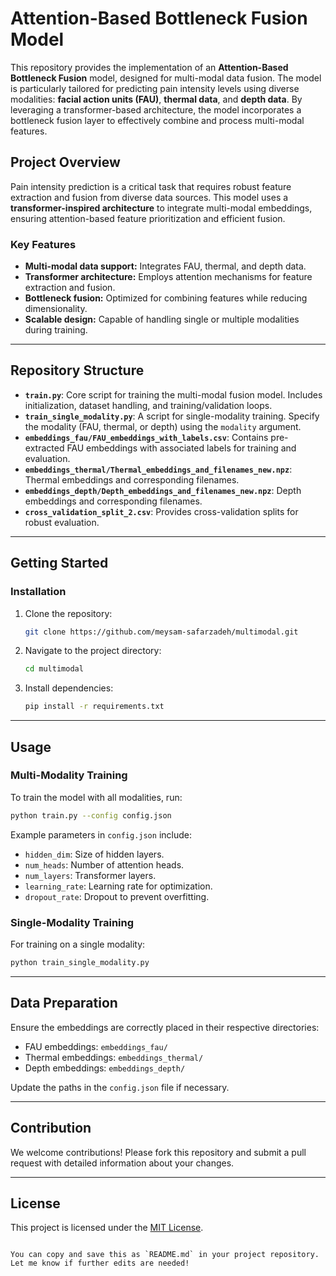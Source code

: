 # Attention-Based Bottleneck Fusion Model

This repository provides the implementation of an **Attention-Based Bottleneck Fusion** model, designed for multi-modal data fusion. The model is particularly tailored for predicting pain intensity levels using diverse modalities: **facial action units (FAU)**, **thermal data**, and **depth data**. By leveraging a transformer-based architecture, the model incorporates a bottleneck fusion layer to effectively combine and process multi-modal features.

## Project Overview

Pain intensity prediction is a critical task that requires robust feature extraction and fusion from diverse data sources. This model uses a **transformer-inspired architecture** to integrate multi-modal embeddings, ensuring attention-based feature prioritization and efficient fusion.

### Key Features
- **Multi-modal data support:** Integrates FAU, thermal, and depth data.
- **Transformer architecture:** Employs attention mechanisms for feature extraction and fusion.
- **Bottleneck fusion:** Optimized for combining features while reducing dimensionality.
- **Scalable design:** Capable of handling single or multiple modalities during training.

---

## Repository Structure

- **`train.py`**: Core script for training the multi-modal fusion model. Includes initialization, dataset handling, and training/validation loops.
- **`train_single_modality.py`**: A script for single-modality training. Specify the modality (FAU, thermal, or depth) using the `modality` argument.
- **`embeddings_fau/FAU_embeddings_with_labels.csv`**: Contains pre-extracted FAU embeddings with associated labels for training and evaluation.
- **`embeddings_thermal/Thermal_embeddings_and_filenames_new.npz`**: Thermal embeddings and corresponding filenames.
- **`embeddings_depth/Depth_embeddings_and_filenames_new.npz`**: Depth embeddings and corresponding filenames.
- **`cross_validation_split_2.csv`**: Provides cross-validation splits for robust evaluation.

---

## Getting Started

### Installation
1. Clone the repository:
   ```bash
   git clone https://github.com/meysam-safarzadeh/multimodal.git
   ```
2. Navigate to the project directory:
   ```bash
   cd multimodal
   ```
3. Install dependencies:
   ```bash
   pip install -r requirements.txt
   ```

---

## Usage

### Multi-Modality Training
To train the model with all modalities, run:
```bash
python train.py --config config.json
```
Example parameters in `config.json` include:
- `hidden_dim`: Size of hidden layers.
- `num_heads`: Number of attention heads.
- `num_layers`: Transformer layers.
- `learning_rate`: Learning rate for optimization.
- `dropout_rate`: Dropout to prevent overfitting.

### Single-Modality Training
For training on a single modality:
```bash
python train_single_modality.py
```

---

## Data Preparation
Ensure the embeddings are correctly placed in their respective directories:
- FAU embeddings: `embeddings_fau/`
- Thermal embeddings: `embeddings_thermal/`
- Depth embeddings: `embeddings_depth/`

Update the paths in the `config.json` file if necessary.

---

## Contribution
We welcome contributions! Please fork this repository and submit a pull request with detailed information about your changes.

---

## License
This project is licensed under the [MIT License](LICENSE).
```

You can copy and save this as `README.md` in your project repository. Let me know if further edits are needed!